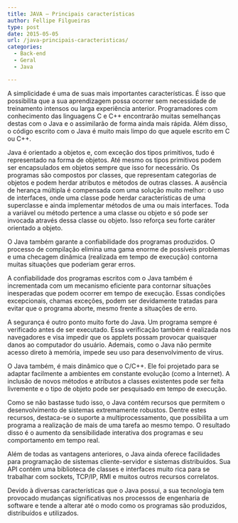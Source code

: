 ```yaml
---
title: JAVA – Principais características
author: Fellipe Filgueiras
type: post
date: 2015-05-05
url: /java-principais-caracteristicas/
categories:
  - Back-end
  - Geral
  - Java

---
```

A simplicidade é uma de suas mais importantes características. É isso que possibilita que a sua aprendizagem possa ocorrer sem necessidade de treinamento intensos ou larga experiência anterior. Programadores com conhecimento das linguagens C e C++ encontrarão muitas semelhanças destas com o Java e o assimilarão de forma ainda mais rápida. Além disso, o código escrito com o Java é muito mais limpo do que aquele escrito em C ou C++.

Java é orientado a objetos e, com exceção dos tipos primitivos, tudo é representado na forma de objetos. Até mesmo os tipos primitivos podem ser encapsulados em objetos sempre que isso for necessário. Os programas são compostos por classes, que representam categorias de objetos e podem herdar atributos e métodos de outras classes. A ausência de herança múltipla é compensada com uma solução muito melhor: o uso de interfaces, onde uma classe pode herdar características de uma superclasse e ainda implementar métodos de uma ou mais interfaces. Toda a variável ou método pertence a uma classe ou objeto e só pode ser invocada através dessa classe ou objeto. Isso reforça seu forte caráter orientado a objeto.

O Java também garante a confiabilidade dos programas produzidos. O processo de compilação elimina uma gama enorme de possíveis problemas e uma checagem dinâmica (realizada em tempo de execução) contorna muitas situações que poderiam gerar erros.

A confiabilidade dos programas escritos com o Java também é incrementada com um mecanismo eficiente para contornar situações inesperadas que podem ocorrer em tempo de execução. Essas condições excepcionais, chamas exceções, podem ser devidamente tratadas para evitar que o programa aborte, mesmo frente a situações de erro.

A segurança é outro ponto muito forte do Java. Um programa sempre é verificado antes de ser executado. Essa verificação também é realizada nos navegadores e visa impedir que os applets possam provocar quaisquer danos ao computador do usuário. Ademais, como o Java não permite acesso direto à memória, impede seu uso para desenvolvimento de vírus.

O Java também, é mais dinâmico que o C/C++. Ele foi projetado para se adaptar facilmente a ambientes em constante evolução (como a Internet). A inclusão de novos métodos e atributos a classes existentes pode ser feita livremente e o tipo de objeto pode ser pesquisado em tempo de execução.

Como se não bastasse tudo isso, o Java contém recursos que permitem o desenvolvimento de sistemas extremamente robustos. Dentre estes recursos, destaca-se o suporte a multiprocessamento, que possibilita a um programa a realização de mais de uma tarefa ao mesmo tempo. O resultado disso é o aumento da sensibilidade interativa dos programas e seu comportamento em tempo real.

Além de todas as vantagens anteriores, o Java ainda oferece facilidades para programação de sistemas cliente-servidor e sistemas distribuídos. Sua API contém uma biblioteca de classes e interfaces muito rica para se trabalhar com sockets, TCP/IP, RMI e muitos outros recursos correlatos.

Devido à diversas características que o Java possui, a sua tecnologia tem provocado mudanças significativas nos processos de engenharia de software e tende a alterar até o modo como os programas são produzidos, distribuídos e utilizados.